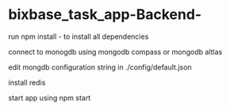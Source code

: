 # bixbase_task_app-Backend-

run npm install - to install all dependencies


connect to monogdb using mongodb compass or mongodb altlas


edit mongdb configuration string in ./config/default.json


install redis


start app using npm start



